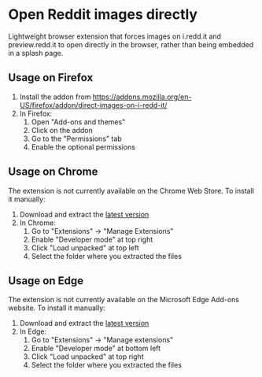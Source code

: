 # Open Reddit images directly

Lightweight browser extension that forces images on i.redd.it and preview.redd.it to open directly in the browser, rather than being embedded in a splash page.

## Usage on Firefox

1. Install the addon from https://addons.mozilla.org/en-US/firefox/addon/direct-images-on-i-redd-it/
2. In Firefox:
	1. Open "Add-ons and themes"
	2. Click on the addon
	3. Go to the "Permissions" tab
	4. Enable the optional permissions

## Usage on Chrome

The extension is not currently available on the Chrome Web Store. To install it manually:

1. Download and extract the [latest version](https://github.com/Dragory/open-reddit-images-directly-webextension/releases)
2. In Chrome:
	1. Go to "Extensions" -> "Manage Extensions"
	2. Enable "Developer mode" at top right
	3. Click "Load unpacked" at top left
	4. Select the folder where you extracted the files

## Usage on Edge

The extension is not currently available on the Microsoft Edge Add-ons website. To install it manually:

1. Download and extract the [latest version](https://github.com/Dragory/open-reddit-images-directly-webextension/releases)
2. In Edge:
	1. Go to "Extensions" -> "Manage extensions"
	2. Enable "Developer mode" at bottom left
	3. Click "Load unpacked" at top right
	4. Select the folder where you extracted the files
